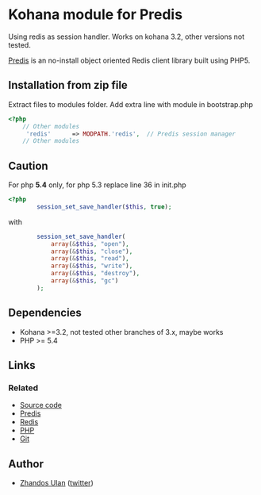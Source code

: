 # Kohana module for Predis
Using redis as session handler. Works on kohana 3.2, other versions not tested.

[Predis](https://github.com/nrk/predis) is an no-install object oriented Redis client library built using PHP5.

## Installation from zip file

Extract files to modules folder. Add extra line with module in bootstrap.php 

```php
<?php
	// Other modules
	 'redis'	  => MODPATH.'redis',  // Predis session manager
	// Other modules
```

## Caution
For php __5.4__ only, for php 5.3 replace line 36 in init.php

```php
<?php
        session_set_save_handler($this, true);
```
with
```php
        session_set_save_handler(
            array(&$this, "open"),
            array(&$this, "close"),
            array(&$this, "read"),
            array(&$this, "write"),
            array(&$this, "destroy"),
            array(&$this, "gc")
        );
```


## Dependencies ##

- Kohana >=3.2, not tested other branches of 3.x, maybe works
- PHP >= 5.4

## Links ##

### Related ###
- [Source code](https://github.com/jandosul/kohana32-predis)
- [Predis](http://github.com/nrk/predis/)
- [Redis](http://redis.io/)
- [PHP](http://php.net/)
- [Git](http://git-scm.com/)

## Author ##

- [Zhandos Ulan](mailto:jandosul@gmail.com) ([twitter](http://twitter.com/jandosul))